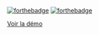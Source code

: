 

[![forthebadge](http://forthebadge.com/images/badges/built-with-love.svg)](http://forthebadge.com)
[![forthebadge](https://forthebadge.com/images/badges/contains-17-coffee-cups.svg)](https://forthebadge.com)


[Voir la démo](https://virginiebouvarel.github.io/sass-sandbox/dist/)


